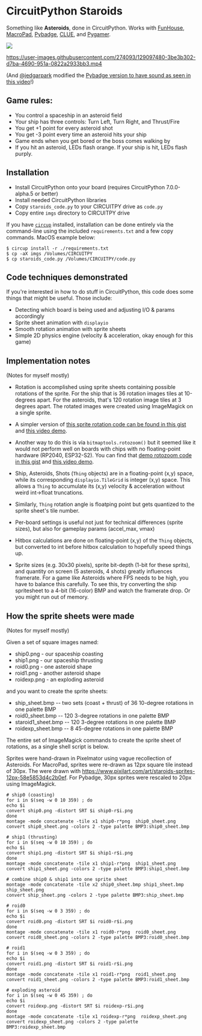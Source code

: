 # CircuitPython Staroids

Something like **Asteroids**, done in CircuitPython.
Works with [FunHouse](https://www.adafruit.com/product/4985),
[MacroPad](https://www.adafruit.com/product/5128),
[Pybadge](https://www.adafruit.com/product/4200),
[CLUE](https://www.adafruit.com/product/4500),
and [Pygamer](https://www.adafruit.com/product/4242).

<img src="./docs/staroids_family1.jpg" />

https://user-images.githubusercontent.com/274093/129097480-3be3b302-d7ba-4690-951a-0822a2933bb3.mp4

(And [@jedgarpark](https://github.com/jedgarpark) modified the [Pybadge version to have sound as seen in this video](https://www.youtube.com/watch?v=sC_fLp5CfTg)!)

## Game rules:
- You control a spaceship in an asteroid field
- Your ship has three controls: Turn Left, Turn Right, and Thrust/Fire
- You get +1 point for every asteroid shot
- You get -3 point every time an asteroid hits your ship
- Game ends when you get bored or the boss comes walking by
- If you hit an asteroid, LEDs flash orange. If your ship is hit, LEDs flash purply.

## Installation

- Install CircuitPython onto your board (requires CircuitPython 7.0.0-alpha.5 or better)
- Install needed CircuitPython libraries
- Copy `staroids_code.py` to your CIRCUITPY drive as `code.py`
- Copy entire `imgs` directory to CIRCUITPY drive

If you have [`circup`](https://github.com/adafruit/circup) installed,
installation can be done entirely via the command-line
using the included `requirements.txt` and a few copy commands. MacOS example below:

```
$ circup install -r ./requirements.txt
$ cp -aX imgs /Volumes/CIRCUITPY
$ cp staroids_code.py /Volumes/CIRCUITPY/code.py

```

## Code techniques demonstrated

If you're interested in how to do stuff in CircuitPython, this code does some things that might be useful. Those include:
- Detecting which board is being used and adjusting I/O & params accordingly
- Sprite sheet animation with `displayio`
- Smooth rotation animation with sprite sheets
- Simple 2D physics engine (velocity & acceleration, okay enough for this game)


## Implementation notes

(Notes for myself mostly)
- Rotation is accomplished using sprite sheets containing possible rotations of the sprite.
For the ship that is 36 rotation images tiles at 10-degrees apart. For the asteroids, that's 120 rotation image tiles at 3 degrees apart. The rotated images were created using ImageMagick
on a single sprite.

- A simpler version of [this sprite rotation code can be found in this gist](https://gist.github.com/todbot/92373f93db9da0fca5ca4adee8d7d75b) and [this video demo](https://twitter.com/todbot/status/1423331295384399883).

- Another way to do this is via `bitmaptools.rotozoom()` but it seemed like it would not perform well
on boards with chips with no floating-point hardware (RP2040, ESP32-S2).
You can find that [demo rotozoom code in this gist](https://gist.github.com/todbot/8b524daba51bd84c92799a2401324521) and [this video demo](https://twitter.com/todbot/status/1423078302391037953).

- Ship, Asteroids, Shots (`Thing` objects) are in a floating-point (x,y) space,
while its corresponding `displayio.TileGrid` is integer (x,y) space. This allows a `Thing`
to accumulate its (x,y) velocity & acceleration without weird int->float truncations.

- Similarly, `Thing` rotation angle is floatping point but gets quantized to the
sprite sheet's tile number.

- Per-board settings is useful not just for technical differences (sprite sizes),
but also for gameplay params (accel_max, vmax)

- Hitbox calculations are done on floating-point (x,y) of the `Thing` objects,
but converted to int before hitbox calculation to hopefully speed things up.

- Sprite sizes (e.g. 30x30 pixels), sprite bit-depth (1-bit for these sprits),
and quantity on screen (5 asteroids, 4 shots) greatly influences framerate.
For a game like Asteroids where FPS needs to be high, you have to balance this carefully.
To see this, try converting the ship spritesheet to a 4-bit (16-color) BMP and watch the
framerate drop. Or you might run out of memory.


## How the sprite sheets were made

(Notes for myself mostly)

Given a set of square images named:
- ship0.png - our spaceship coasting
- ship1.png - our spaceship thrusting
- roid0.png - one asteroid shape
- roid1.png - another asteroid shape
- roidexp.png - an exploding asteroid

and you want to create the sprite sheets:
- ship_sheet.bmp  -- two sets (coast + thrust) of 36 10-degree rotations in one palette BMP
- roid0_sheet.bmp -- 120 3-degree rotations in one palette BMP
- staroid1_sheet.bmp -- 120 3-degree rotations in one palette BMP
- roidexp_sheet.bmp -- 8 45-degree rotations in one palette BMP

The entire set of ImageMagick commands to create the sprite sheet of rotations,
as a single shell script is below.

Sprites were hand-drawn in Pixelmator using vague recollection of Asteroids.
For MacroPad, sprites were re-drawn as 12px square tile instead of 30px.
The were drawn with https://www.pixilart.com/art/staroids-sprites-12px-58e5853d4c2b0ef.
For Pybadge, 30px sprites were rescaled to 20px using ImageMagick.

```shell
# ship0 (coasting)
for i in $(seq -w 0 10 359) ; do
echo $i
convert ship0.png -distort SRT $i ship0-r$i.png
done
montage -mode concatenate -tile x1 ship0-r*png  ship0_sheet.png
convert ship0_sheet.png -colors 2 -type palette BMP3:ship0_sheet.bmp

# ship1 (thrusting)
for i in $(seq -w 0 10 359) ; do
echo $i
convert ship1.png -distort SRT $i ship1-r$i.png
done
montage -mode concatenate -tile x1 ship1-r*png  ship1_sheet.png
convert ship1_sheet.png -colors 2 -type palette BMP3:ship1_sheet.bmp

# combine ship0 & ship1 into one sprite sheet
montage -mode concatenate -tile x2 ship0_sheet.bmp ship1_sheet.bmp ship_sheet.png
convert ship_sheet.png -colors 2 -type palette BMP3:ship_sheet.bmp

# roid0
for i in $(seq -w 0 3 359) ; do  
echo $i
convert roid0.png -distort SRT $i roid0-r$i.png 
done
montage -mode concatenate -tile x1 roid0-r*png  roid0_sheet.png
convert roid0_sheet.png -colors 2 -type palette BMP3:roid0_sheet.bmp 

# roid1
for i in $(seq -w 0 3 359) ; do  
echo $i
convert roid1.png -distort SRT $i roid1-r$i.png 
done
montage -mode concatenate -tile x1 roid1-r*png  roid1_sheet.png
convert roid1_sheet.png -colors 2 -type palette BMP3:roid1_sheet.bmp 

# exploding asteroid
for i in $(seq -w 0 45 359) ; do 
echo $i
convert roidexp.png -distort SRT $i roidexp-r$i.png
done
montage -mode concatenate -tile x1 roidexp-r*png  roidexp_sheet.png
convert roidexp_sheet.png -colors 2 -type palette BMP3:roidexp_sheet.bmp

```

